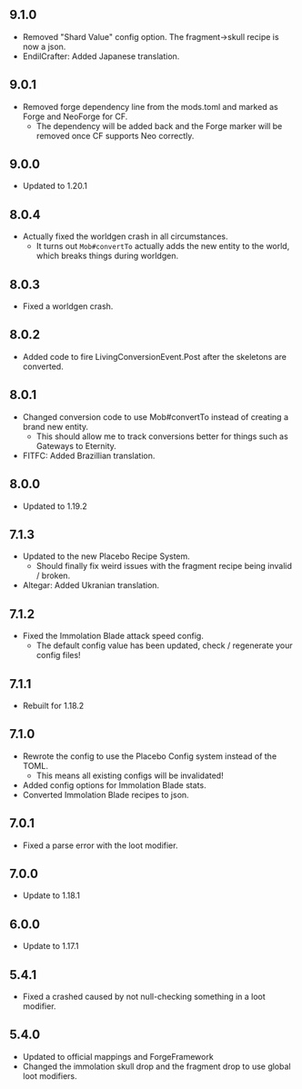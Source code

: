 ## 9.1.0
* Removed "Shard Value" config option. The fragment->skull recipe is now a json.
* EndilCrafter: Added Japanese translation.

## 9.0.1
* Removed forge dependency line from the mods.toml and marked as Forge and NeoForge for CF.
  * The dependency will be added back and the Forge marker will be removed once CF supports Neo correctly.

## 9.0.0
* Updated to 1.20.1

## 8.0.4
* Actually fixed the worldgen crash in all circumstances.
  * It turns out `Mob#convertTo` actually adds the new entity to the world, which breaks things during worldgen.

## 8.0.3
* Fixed a worldgen crash.

## 8.0.2
* Added code to fire LivingConversionEvent.Post after the skeletons are converted.

## 8.0.1
* Changed conversion code to use Mob#convertTo instead of creating a brand new entity.
  * This should allow me to track conversions better for things such as Gateways to Eternity.
* FITFC: Added Brazillian translation.

## 8.0.0
* Updated to 1.19.2

## 7.1.3
* Updated to the new Placebo Recipe System.
  * Should finally fix weird issues with the fragment recipe being invalid / broken.
* Altegar: Added Ukranian translation.

## 7.1.2
* Fixed the Immolation Blade attack speed config.
  * The default config value has been updated, check / regenerate your config files!

## 7.1.1
* Rebuilt for 1.18.2

## 7.1.0
* Rewrote the config to use the Placebo Config system instead of the TOML.
  * This means all existing configs will be invalidated!
* Added config options for Immolation Blade stats.
* Converted Immolation Blade recipes to json.

## 7.0.1
* Fixed a parse error with the loot modifier.

## 7.0.0
* Update to 1.18.1

## 6.0.0
* Update to 1.17.1

## 5.4.1
* Fixed a crashed caused by not null-checking something in a loot modifier.

## 5.4.0
* Updated to official mappings and ForgeFramework
* Changed the immolation skull drop and the fragment drop to use global loot modifiers.